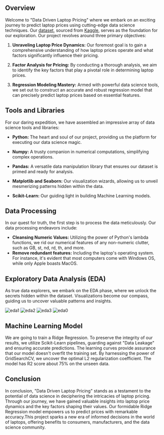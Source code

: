 ## Overview

Welcome to "Data Driven Laptop Pricing" where we embark on an exciting journey to predict laptop prices using cutting-edge data science techniques. Our [dataset](https://www.kaggle.com/datasets/dharmik34/laptop-price-prediction), sourced from [Kaggle](https://www.kaggle.com), serves as the foundation for our exploration. Our project revolves around three primary objectives:

1. **Unraveling Laptop Price Dynamics:** Our foremost goal is to gain a comprehensive understanding of how laptop prices operate and what factors significantly influence their pricing.

2. **Factor Analysis for Pricing:** By conducting a thorough analysis, we aim to identify the key factors that play a pivotal role in determining laptop prices.

3. **Regression Modeling Mastery:** Armed with powerful data science tools, we set out to construct an accurate and robust regression model that can precisely predict laptop prices based on essential features.

## Tools and Libraries

For our daring expedition, we have assembled an impressive array of data science tools and libraries:

- **Python:** The heart and soul of our project, providing us the platform for executing our data science magic.

- **Numpy:** A trusty companion in numerical computations, simplifying complex operations.

- **Pandas:** A versatile data manipulation library that ensures our dataset is primed and ready for analysis.

- **Matplotlib and Seaborn:** Our visualization wizards, allowing us to unveil mesmerizing patterns hidden within the data.

- **Scikit-Learn:** Our guiding light in building Machine Learning models.

## Data Processing

In our quest for truth, the first step is to process the data meticulously. Our data processing endeavors include:

- **Cleansing Numeric Values:** Utilizing the power of Python's lambda functions, we rid our numerical features of any non-numeric clutter, such as GB, st, nd, rd, th, and more.
- **Remove redundant features:** Including the laptop's operating system. For instance, it's evident that most computers come with Windows OS, while only Apple boasts MacOS.

## Exploratory Data Analysis (EDA)

As true data explorers, we embark on the EDA phase, where we unlock the secrets hidden within the dataset. Visualizations become our compass, guiding us to uncover valuable patterns and insights.


![eda1]('https://github.com/NyAiko/Data-Driven-Laptop-Pricing/blob/master/images/proc.png')
![eda2]('https://github.com/NyAiko/Data-Driven-Laptop-Pricing/blob/master/images/proc_gnrtn.png')
![eda3]('https://github.com/NyAiko/Data-Driven-Laptop-Pricing/blob/master/images/ram.png')
![eda0]('https://github.com/NyAiko/Data-Driven-Laptop-Pricing/blob/master/images/corr.png')


## Machine Learning Model

We are going to train a Ridge Regression. To preserve the integrity of our results, we utilize Scikit-Learn pipelines, guarding against "Data Leakage" and ensuring accurate predictions. The learning curves provide assurance that our model doesn't overfit the training set. By harnessing the power of GridSearchCV, we uncover the optimal L2 regularization coefficient. The model has R2 score about 75% on the unseen data.

## Conclusion

In conclusion, "Data Driven Laptop Pricing" stands as a testament to the potential of data science in deciphering the intricacies of laptop pricing. Through our journey, we have gained valuable insights into laptop price dynamics and the key factors shaping their values. Our formidable Ridge Regression model empowers us to predict prices with remarkable accuracy.This project sparks a new era of informed decisions in the world of laptops, offering benefits to consumers, manufacturers, and the data science community.
